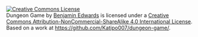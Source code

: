 <a rel="license" href="http://creativecommons.org/licenses/by-nc-sa/4.0/"><img alt="Creative Commons License" style="border-width:0" src="https://i.creativecommons.org/l/by-nc-sa/4.0/88x31.png" /></a><br /><span xmlns:dct="http://purl.org/dc/terms/" property="dct:title">Dungeon Game</span> by <a xmlns:cc="http://creativecommons.org/ns#" href="https://twitter.com/Katipo007" property="cc:attributionName" rel="cc:attributionURL">Benjamin Edwards</a> is licensed under a <a rel="license" href="http://creativecommons.org/licenses/by-nc-sa/4.0/">Creative Commons Attribution-NonCommercial-ShareAlike 4.0 International License</a>.<br />Based on a work at <a xmlns:dct="http://purl.org/dc/terms/" href="https://github.com/Katipo007/dungeon-game/" rel="dct:source">https://github.com/Katipo007/dungeon-game/</a>.
